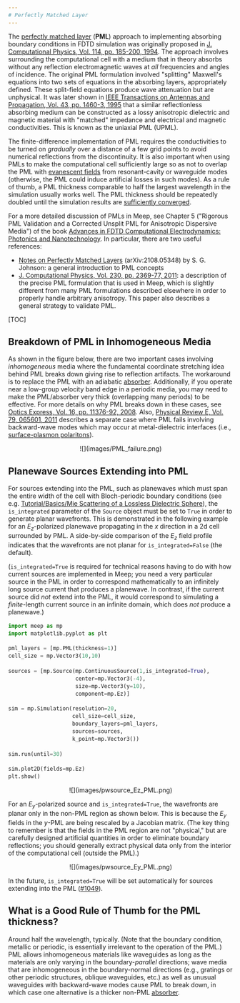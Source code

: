 ```yaml
---
# Perfectly Matched Layer
---
```


The [perfectly matched layer](https://en.wikipedia.org/wiki/Perfectly_matched_layer) (**PML**) approach to implementing absorbing boundary conditions in FDTD simulation was originally proposed in [J. Computational Physics, Vol. 114, pp. 185-200, 1994](http://dx.doi.org/10.1006/jcph.1994.1159). The approach involves surrounding the computational cell with a medium that in theory absorbs without any reflection electromagnetic waves at *all* frequencies and angles of incidence. The original PML formulation involved "splitting" Maxwell's equations into two sets of equations in the absorbing layers, appropriately defined. These split-field equations produce wave attenuation but are unphysical. It was later shown in [IEEE Transactions on Antennas and Propagation, Vol. 43, pp. 1460-3, 1995](https://ieeexplore.ieee.org/abstract/document/477075) that a similar reflectionless absorbing medium can be constructed as a lossy anisotropic dielectric and magnetic material with "matched" impedance and electrical and magnetic conductivities. This is known as the uniaxial PML (UPML).

The finite-difference implementation of PML requires the conductivities to be turned on *gradually* over a distance of a few grid points to avoid numerical reflections from the discontinuity. It is also important when using PMLs to make the computational cell sufficiently large so as not to overlap the PML with [evanescent fields](https://en.wikipedia.org/wiki/Evanescent_field) from resonant-cavity or waveguide modes (otherwise, the PML could induce artificial losses in such modes). As a rule of thumb, a PML thickness comparable to half the largest wavelength in the simulation usually works well. The PML thickness should be repeatedly doubled until the simulation results are [sufficiently converged](FAQ.md#checking-convergence).

For a more detailed discussion of PMLs in Meep, see Chapter 5 ("Rigorous PML Validation and a Corrected Unsplit PML for Anisotropic Dispersive Media") of the book [Advances in FDTD Computational Electrodynamics: Photonics and Nanotechnology](https://www.amazon.com/Advances-FDTD-Computational-Electrodynamics-Nanotechnology/dp/1608071707). In particular, there are two useful references:

-   [Notes on Perfectly Matched Layers](https://arxiv.org/abs/2108.05348) (arXiv:2108.05348) by S. G. Johnson: a general introduction to PML concepts
-   [J. Computational Physics, Vol. 230, pp. 2369-77, 2011](http://math.mit.edu/~stevenj/papers/OskooiJo11.pdf): a description of the precise PML formulation that is used in Meep, which is slightly different from many PML formulations described elsewhere in order to properly handle arbitrary anisotropy. This paper also describes a general strategy to validate PML.

[TOC]

Breakdown of PML in Inhomogeneous Media
---------------------------------------

As shown in the figure below, there are two important cases involving *inhomogeneous* media where the fundamental coordinate stretching idea behind PML breaks down giving rise to reflection artifacts. The workaround is to replace the PML with an adiabatic [absorber](Python_User_Interface.md#absorber). Additionally, if you operate near a low-group velocity band edge in a periodic media, you may need to make the PML/absorber very thick (overlapping many periods) to be effective. For more details on why PML breaks down in these cases, see [Optics Express, Vol. 16, pp. 11376-92, 2008](http://www.opticsinfobase.org/abstract.cfm?URI=oe-16-15-11376). Also, [Physical Review E, Vol. 79, 065601, 2011](http://math.mit.edu/~stevenj/papers/LohOs09.pdf) describes a separate case where PML fails involving backward-wave modes which may occur at metal-dielectric interfaces (i.e., [surface-plasmon polaritons](https://en.wikipedia.org/wiki/Surface_plasmon_polariton)).

<center>
![](images/PML_failure.png)
</center>

Planewave Sources Extending into PML
------------------------------------

For sources extending into the PML, such as planewaves which must span the entire width of the cell with Bloch-periodic boundary conditions (see e.g. [Tutorial/Basics/Mie Scattering of a Lossless Dielectric Sphere](Python_Tutorials/Basics.md#mie-scattering-of-a-lossless-dielectric-sphere)), the `is_integrated` parameter of the `Source` object must be set to `True` in order to generate planar wavefronts. This is demonstrated in the following example for an $E_z$-polarized planewave propagating in the $x$ direction in a 2d cell surrounded by PML. A side-by-side comparison of the $E_z$ field profile indicates that the wavefronts are not planar for `is_integrated=False` (the default).

(`is_integrated=True` is required for technical reasons having to do with how current sources are implemented in Meep; you need a very particular source in the PML in order to correspond mathematically to an infinitely long source current that produces a planewave.  In contrast, if the current source did *not* extend into the PML, it would correspond to simulating a *finite*-length current source in an infinite domain, which does *not* produce a planewave.)

```py
import meep as mp
import matplotlib.pyplot as plt

pml_layers = [mp.PML(thickness=1)]
cell_size = mp.Vector3(10,10)

sources = [mp.Source(mp.ContinuousSource(1,is_integrated=True),
                     center=mp.Vector3(-4),
                     size=mp.Vector3(y=10),
                     component=mp.Ez)]

sim = mp.Simulation(resolution=20,
                    cell_size=cell_size,
                    boundary_layers=pml_layers,
                    sources=sources,
                    k_point=mp.Vector3())

sim.run(until=30)

sim.plot2D(fields=mp.Ez)
plt.show()
```

<center>
![](images/pwsource_Ez_PML.png)
</center>

For an $E_y$-polarized source and `is_integrated=True`, the wavefronts are planar only in the non-PML region as shown below. This is because the $E_y$ fields in the $y$-PML are being rescaled by a Jacobian matrix. (The key thing to remember is that the fields in the PML region are not "physical," but are carefully designed artificial quantities in order to eliminate boundary reflections; you should generally extract physical data only from the interior of the computational cell (outside the PML).)

<center>
![](images/pwsource_Ey_PML.png)
</center>

In the future, `is_integrated=True` will be set automatically for sources extending into the PML ([#1049](https://github.com/NanoComp/meep/issues/1049)).

What is a Good Rule of Thumb for the PML thickness?
---------------------------------------------------

Around half the wavelength, typically. (Note that the boundary condition, metallic or periodic, is essentially irrelevant to the operation of the PML.) PML allows inhomogeneous materials like waveguides as long as the materials are only varying in the boundary-*parallel* directions; wave media that are inhomogeneous in the boundary-normal directions (e.g., gratings or other periodic structures, oblique waveguides, etc.) as well as unusual waveguides with backward-wave modes cause PML to break down, in which case one alternative is a thicker non-PML [absorber](Python_User_Interface.md#absorber).
